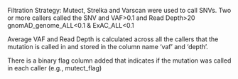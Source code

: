 Filtration Strategy:
Mutect, Strelka and Varscan were used to call SNVs.
Two or more callers called the SNV and VAF>0.1 and Read Depth>20
gnomAD_genome_ALL<0.1 & ExAC_ALL<0.1

Average VAF and Read Depth is calculated across all the callers that the mutation is called in and stored in the column name ‘vaf’ and ‘depth’.

There is a binary flag column added that indicates if the mutation was called in each caller (e.g., mutect_flag)
